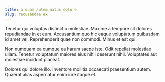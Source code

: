 ```yaml
---
title: a quam autem natus dolore
slug: recusandae ex
---
```


Tenetur qui voluptas distinctio molestiae. Maxime a tempore sit dolores repudiandae in et eum. Accusantium quo hic eaque voluptatum quibusdam id amet vel. Reprehenderit quae non commodi. Minus et est qui.

Non numquam ea cumque ea harum saepe iste. Odit repellat molestiae ullam. Tenetur voluptatum maiores eius nihil deserunt nihil. Voluptates aut molestiae incidunt placeat.

Dolores qui dolore illo. Inventore mollitia occaecati praesentium autem. Quaerat alias aspernatur enim iure itaque et.
